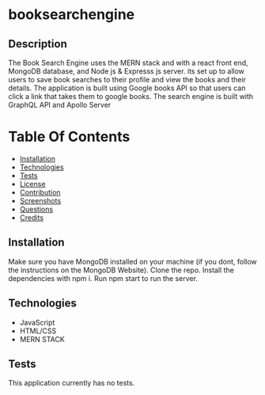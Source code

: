 # booksearchengine

## Description

The Book Search Engine uses the MERN stack and with a react front end, MongoDB database, and Node js & Expresss js server. its set up to allow users to save book searches to their profile and view the books and their details. The application is built using Google books API so that users can click a link that takes them to google books. The search engine is built with GraphQL API and Apollo Server


# Table Of Contents

- [Installation](#installation)
- [Technologies](#technologies)
- [Tests](#tests)
- [License](#license)
- [Contribution](#contribution)
- [Screenshots](#screenshots)
- [Questions](#questions)
- [Credits](#credits)

## Installation

Make sure you have MongoDB installed on your machine (if you dont, follow the instructions on the MongoDB Website). Clone the repo. Install the dependencies with npm i. Run npm start to run the server.

## Technologies

- JavaScript
- HTML/CSS
- MERN STACK

## Tests

This application currently has no tests.
